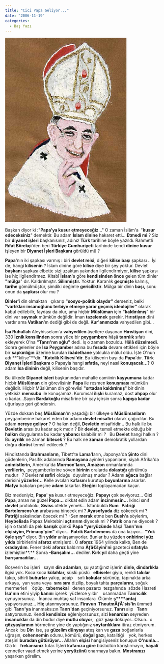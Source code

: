 ```yaml
---
title: "Cici Papa Geliyor..."
date: "2006-11-19"
categories: 
  - Baş Yazı
---
```


![papa-luc-g.jpg](../uploads/2006/11/papa-luc-g.jpg)

Başkan diyor ki :"**Papa'ya kusur etmeyeceğiz**..." O zaman İslâm'a  "**kusur edeceksiniz**" demektir. Bu adam **İslam dinine** hakaret etti... **Etmedi mi** ? Siz bir **diyanet işleri** başkanısınız, adınız **Türk** tarihine böyle yazıldı. Rahmetli **Rıfat Börekçi**'den beri **Türkiye Cumhuriyeti** tarihinde kendi **dinine kusur** işleyen bir **Diyanet İşleri Başkanı** görüldü mü ?

**Papa**'nın iki şapkası varmış : biri **devlet reisi**, diğeri **kilise başı** şapkası .. İyi de, hangi **kilisenin** ? İslam dinine göre **kilise** diye bir şey yoktur. Devlet **başkanı** şapkası elbette sizi uzaktan yakından ilgilendirmiyor, **kilise** şapkası ise hiç ilgilendirmez. Kitabî **İslam**'a göre **kendisinden önce** gelen tüm dinler **"mülga**" dır. Kaldırılmıştır. **Silinmiştir.** Yoktur. Karanlık **geçmişte** kalmış, **tarihe** gömülmüştür, şimdiki değimle **gericiliktir**. Mülga bir dinin **başı,** sonu onun da **şapkası** olur mu ?

**Dinler**'i din olmaktan   çıkarıp **"sosyo-politik olaydır"** derseniz, belki "**varlıkları insanoğlunu terbiye etmeye yarar geçmiş ideolojiler"** olarak kabul edilebilir, faydası da olur, ama hiçbir **Müslüman** için **"kaldırılmış**" bir dini var **saymak** mümkün değildir. İman **tazelemek** gerekir. **Hırıstiyan** dini vardır ama **Vatikan**'ın dediği gibi de değil. **Kur'anımızda** vahyedilen gibi...

**İsa Ruhullah** Aleyhisselam'a **vahyedilen** âyetlere dayanan **Hırıstiyan** dini, 330 **İznik konsilinden** sonra yüce bir **peygambere** hâşâ **tanrılık** sıfatı ekleyerek O'na **"Tanrı'nın oğlu"** dedi. İş o zaman bozuldu. **Hâlâ düzelmedi**. Sonra gelenler de **İsa Peygamber** adına bu **fesada** devam ettikleri için böyle bir **sapkınlığın** üzerine kurulan **ibâdethane** yoklukla mâlul oldu. İşte O'nun adı **"kilise"**dir. "**Katolik Kilisesi'dir**. Bu kilisenin başı da **Papa**'dır. **Türk Diyanet İşleri Başkanı** o Papayla hangi **sıfatla,** neyi nasıl **konuşacak...?** O adam **İsa dininin** değil, kilisenin başıdır.

Bu ülkede **Diyanet işleri** başkanından mahalle camiinin **kayyumuna** kadar hiçbir **Müslüman** din görevlisinin **Papa** ile resmen **konuşması** mümkün değildir. Hiçbir Müslüman din görevlisi **"ortadan kaldırılmış**" bir dinin yetkisiz **mensubu** ile konuşamaz. Kurumsal **ilişki** kuramaz, dost **ahpap** olur o kadar...Sayın **Bardakoğlu** misafirine bir çay içirsin sonra **kapıya kadar** uğurlayıp geri göndersin.

Yüzde doksan beş **Müslüman**'ın yaşadığı bir ülkeye o **Müslümanların** peygamberine hakaret eden bir adamı **devlet misafiri** olarak çağırdılar. Bu adam **nereye geliyor** ? O halkın değil, **Devletin** misafiridir... Bu halk ile bu **Devletin** arası bu kadar açık mıdır ? Bir **devlet,** temsil etmekte olduğu bir **halkın** duygularına bu kadar **yabancı** kalabilir mi ?   Bu **Devlet** hangi halkın ? Bu **ayrılık** ne zaman **bitecek** ? Bu halk ne **zaman** demokratik yollardan doğru **dürüst** temsil edilecek ?

Hindistanda **Brahmanların,** Tibett'te **Lama'l**arın, Japonya'da **Şinto** dini güdenlerin, Pasifik adalarında **Ramayana** ayinleri yapanların, siyah Afrika'da **animistlerin,** Amerika'da **Mormon'ların, Amazon** ormanlarında **yerlilerin,**  peygamberlerine söven **birinin** oralarda **dolaştığı** görülmüş mudur   ? Devlet **misafiri** olduğu  duyulmuş mudur ? Adamı **ağaca** bağlar derisini **yüzerler...** Kelle avcıları **kafasını** kurutup **boyunlarına** asarlar. **Mafya** babaları peşine **adam** takarlar. **Eteğini** toplayamadan kaçar.

Biz medeniyiz, **Papa' ya** kusur etmeyeceğiz. **Papayı** çok seviyoruz... **Cici Papa**, aman ne güzel **Papa...** dikkat edin adam **incinmesin...** İkinci sınıf **devlet** protokolu, **Swiss** otelde yemek... İstanbulda **Rum   Patriği Bartolemeos'un** arabasına binecek mi ? **Ayasofyada** diz çökecek mi ? **Patriği** sakalından öpecek mi ? -Sen **merak** etme ben **Bush'a** söylerim, **Heybeliada** Papaz Mektebini **açtırırım** diyecek mi ? **Patrik** ona ne diyecek ? işin o tarafı da pek **karışık** çünkü **Papa "yeryüzünde** hâşâ **Tanrı'nın elçisiyim, Primacy'**yim**"** diyor... **Patrik Bartolemeos** da ona kızıyor... **"Yok öyle şey"** diyor. Bin **yıldır** anlaşamıyorlar. Bunlar bu yüzden **onbirinci yüz yılda** birbirlerini **afaroz** etmişlerdi. O **aforoz** 1964 yılında kalktı, Ben de **oradaydım**. Fener'deki **aforoz** kaldırma **Ãƒâ€šyini'ni** gazeteci **sıfatıyla** izlemiştim**.** Sonra **\-Barışalım...** dediler. **Kırk yıl** daha geçti yine **barışamadılar...**

Boşverin bu işleri   sayın **din adamları**, şu yaptığınız işlerin **dinle, dindarlıkla** ilgisi yok. Koca koca **külahlar,** süslü püslü   **elbisele**r giyip, renkli **takılar** takıp, sihirli **buhurlar** yakıp, acaip    sırlı **kokular** sürünüp, tapınakta arka arkaya,  yan yana veya  **sıra sıra** dizilip, boyalı tahta **parçalarını**, soğuk mermerleri    öpüp,  **tabernekal**   denen pazarcı  tezgahında  sözde Hazret**i İsa'nın** etini yiyip **kanını** içerek  yüzlerce yıldır    usanmadan **Tanrıcılık** oynuyorsunuz.   İnanca muhtaç saf insanlara  Ölümle **ş****antaj** yapıyorsunuz... **Hiç** utanmıyorsunuz. **Firavun  ThoutmÃƒÂ´sis'in** ümmeti gibi **Tanrı'ya** inanmaksızın **Tanrı'dan** geçiniyorsunuz. **Tanrı** alıp   **Tanrı** satıyorsunuz. Kendi **kendinize** eğleniyorsunuz, sizi **kenardan** seyreden **insancıklar** da din budur diye **mutlu oluyor**,  göz **yaşı** döküyor...Olsun.. o **gözyaşlarının** hörmetine yine de yaptığınız **soytarılıklara** itiraz etmiyorum. Ancak  bu **Din**  ise, şu **güzelim dünyayı** ateş kan ve **gaza** boğanlarla uğraşın, **cehennemin** odunu, kömürü, **doğal gazı,** katalitiği    yok, herkes ateşini **buradan götürüyor...** Allahın **elçisi** hangisiyseniz konuşun **O'nunla..**. Ola ki   **frekansınız** tutar. İşleri **kafanıza göre** büsbütün karıştırmayın, **hayalî** cennetler vaad etmek yerine **yeryüzünü** onarmaya bakın. **Mostranızı**   yaşarken görelim.
